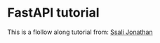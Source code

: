 # FastAPI tutorial
This is a flollow along tutorial from: [Ssali Jonathan](https://www.youtube.com/watch?v=2g1ZjA6zHRo&list=PLEt8Tae2spYnvqurehf8s8jPycVVCXu60&index=1)